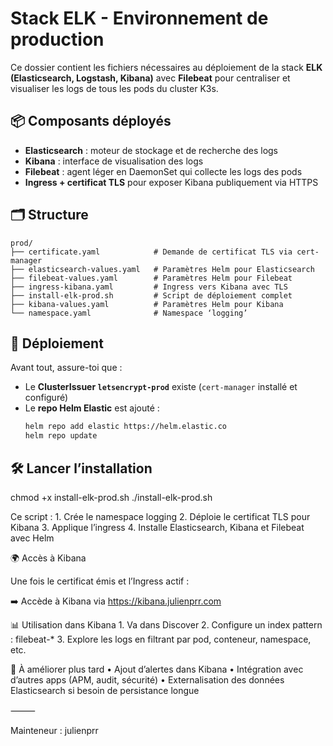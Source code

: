# Stack ELK - Environnement de production

Ce dossier contient les fichiers nécessaires au déploiement de la stack **ELK (Elasticsearch, Logstash, Kibana)** avec **Filebeat** pour centraliser et visualiser les logs de tous les pods du cluster K3s.

## 📦 Composants déployés

- **Elasticsearch** : moteur de stockage et de recherche des logs
- **Kibana** : interface de visualisation des logs
- **Filebeat** : agent léger en DaemonSet qui collecte les logs des pods
- **Ingress + certificat TLS** pour exposer Kibana publiquement via HTTPS

## 🗂️ Structure

```
prod/
├── certificate.yaml            # Demande de certificat TLS via cert-manager
├── elasticsearch-values.yaml   # Paramètres Helm pour Elasticsearch
├── filebeat-values.yaml        # Paramètres Helm pour Filebeat
├── ingress-kibana.yaml         # Ingress vers Kibana avec TLS
├── install-elk-prod.sh         # Script de déploiement complet
├── kibana-values.yaml          # Paramètres Helm pour Kibana
└── namespace.yaml              # Namespace ‘logging’
```

## 🚀 Déploiement

Avant tout, assure-toi que :

- Le **ClusterIssuer `letsencrypt-prod`** existe (`cert-manager` installé et configuré)
- Le **repo Helm Elastic** est ajouté :
  ```bash
  helm repo add elastic https://helm.elastic.co
  helm repo update

## 🛠️ Lancer l’installation
chmod +x install-elk-prod.sh
./install-elk-prod.sh

Ce script :
	1.	Crée le namespace logging
	2.	Déploie le certificat TLS pour Kibana
	3.	Applique l’ingress
	4.	Installe Elasticsearch, Kibana et Filebeat avec Helm

🌍 Accès à Kibana

Une fois le certificat émis et l’Ingress actif :

➡️ Accède à Kibana via https://kibana.julienprr.com

📊 Utilisation dans Kibana
	1.	Va dans Discover
	2.	Configure un index pattern : filebeat-*
	3.	Explore les logs en filtrant par pod, conteneur, namespace, etc.

🧩 À améliorer plus tard
	•	Ajout d’alertes dans Kibana
	•	Intégration avec d’autres apps (APM, audit, sécurité)
	•	Externalisation des données Elasticsearch si besoin de persistance longue

⸻

Mainteneur : julienprr
